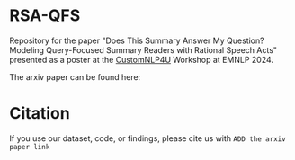 # RSA-QFS

Repository for the paper "Does This Summary Answer My Question? Modeling Query-Focused Summary Readers with Rational Speech Acts" presented as a poster at the [CustomNLP4U](https://customnlp4u-24.github.io/) Workshop at EMNLP 2024.

The arxiv paper can be found here: 

# Citation 

If you use our dataset, code, or findings, please cite us with
```ADD the arxiv paper link```
